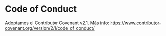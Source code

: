 # Code of Conduct
Adoptamos el Contributor Covenant v2.1.
Más info: https://www.contributor-covenant.org/version/2/1/code_of_conduct/
